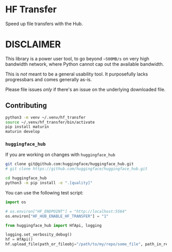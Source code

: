 # HF Transfer

Speed up file transfers with the Hub.

# DISCLAIMER

This library is a power user tool, to go beyond `~500MB/s` on very high bandwidth
network, where Python cannot cap out the available bandwidth.

This is *not* meant to be a general usability tool.
It purposefully lacks progressbars and comes generally as-is.

Please file issues *only* if there's an issue on the underlying downloaded file.

## Contributing

```sh
python3 -m venv ~/.venv/hf_transfer
source ~/.venv/hf_transfer/bin/activate
pip install maturin
maturin develop
```

### `huggingface_hub`

If you are working on changes with `huggingface_hub`

```sh
git clone git@github.com:huggingface/huggingface_hub.git
# git clone https://github.com/huggingface/huggingface_hub.git

cd huggingface_hub
python3 -m pip install -e ".[quality]"
```

You can use the following test script:

```py
import os

# os.environ["HF_ENDPOINT"] = "http://localhost:5564"
os.environ["HF_HUB_ENABLE_HF_TRANSFER"] = "1"

from huggingface_hub import HfApi, logging

logging.set_verbosity_debug()
hf = HfApi()
hf.upload_file(path_or_fileobj="/path/to/my/repo/some_file", path_in_repo="some_file", repo_id="my/repo", repo_type="model")
```

